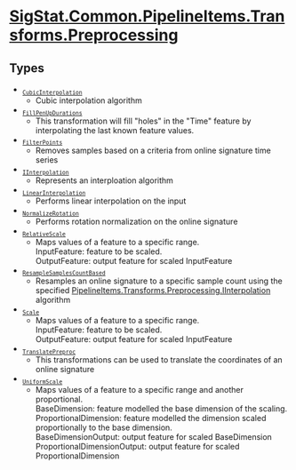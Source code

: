 # [SigStat.Common.PipelineItems.Transforms.Preprocessing](./README.md)

## Types

- <sub>[`CubicInterpolation`](./CubicInterpolation.md)</sub>
	- Cubic interpolation algorithm
- <sub>[`FillPenUpDurations`](./FillPenUpDurations.md)</sub>
	- This transformation will fill "holes" in the "Time" feature by interpolating the last known  feature values.
- <sub>[`FilterPoints`](./FilterPoints.md)</sub>
	- Removes samples based on a criteria from online signature time series
- <sub>[`IInterpolation`](./IInterpolation.md)</sub>
	- Represents an interploation algorithm
- <sub>[`LinearInterpolation`](./LinearInterpolation.md)</sub>
	- Performs linear interpolation on the input
- <sub>[`NormalizeRotation`](./NormalizeRotation.md)</sub>
	- Performs rotation normalization on the online signature
- <sub>[`RelativeScale`](./RelativeScale.md)</sub>
	- Maps values of a feature to a specific range.  <br>InputFeature: feature to be scaled.<br>OutputFeature: output feature for scaled InputFeature
- <sub>[`ResampleSamplesCountBased`](./ResampleSamplesCountBased.md)</sub>
	- Resamples an online signature to a specific sample count using the specified [PipelineItems.Transforms.Preprocessing.IInterpolation](https://github.com/hargitomi97/sigstat/blob/master/docs/md/SigStat/Common/PipelineItems/Transforms/Preprocessing/IInterpolation.md) algorithm
- <sub>[`Scale`](./Scale.md)</sub>
	- Maps values of a feature to a specific range.  <br>InputFeature: feature to be scaled.<br>OutputFeature: output feature for scaled InputFeature
- <sub>[`TranslatePreproc`](./TranslatePreproc.md)</sub>
	- This transformations can be used to translate the coordinates of an online signature
- <sub>[`UniformScale`](./UniformScale.md)</sub>
	- Maps values of a feature to a specific range and another proportional.  <br>BaseDimension: feature modelled the base dimension of the scaling. <br>ProportionalDimension: feature modelled the dimension scaled proportionally to the base dimension. <br>BaseDimensionOutput: output feature for scaled BaseDimension<br>ProportionalDimensionOutput: output feature for scaled ProportionalDimension

